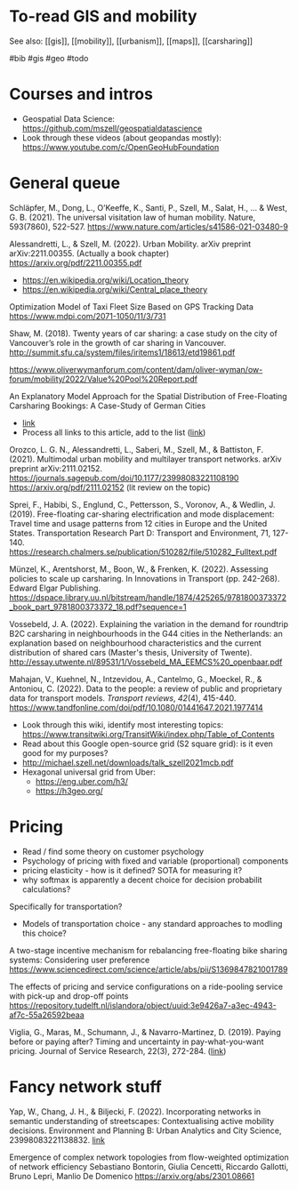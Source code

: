 # To-read GIS and mobility

See also: [[gis]], [[mobility]], [[urbanism]], [[maps]], [[carsharing]]

#bib #gis #geo #todo


# Courses and intros
* Geospatial Data Science: https://github.com/mszell/geospatialdatascience
* Look through these videos (about geopandas mostly): https://www.youtube.com/c/OpenGeoHubFoundation


# General queue

Schläpfer, M., Dong, L., O’Keeffe, K., Santi, P., Szell, M., Salat, H., ... & West, G. B. (2021). The universal visitation law of human mobility. Nature, 593(7860), 522-527.
https://www.nature.com/articles/s41586-021-03480-9

Alessandretti, L., & Szell, M. (2022). Urban Mobility. arXiv preprint arXiv:2211.00355. (Actually a book chapter)
https://arxiv.org/pdf/2211.00355.pdf

* https://en.wikipedia.org/wiki/Location_theory
* https://en.wikipedia.org/wiki/Central_place_theory

Optimization Model of Taxi Fleet Size Based on GPS Tracking Data
https://www.mdpi.com/2071-1050/11/3/731

Shaw, M. (2018). Twenty years of car sharing: a case study on the city of Vancouver’s role in the growth of car sharing in Vancouver.
http://summit.sfu.ca/system/files/iritems1/18613/etd19861.pdf

https://www.oliverwymanforum.com/content/dam/oliver-wyman/ow-forum/mobility/2022/Value%20Pool%20Report.pdf

An Explanatory Model Approach for the Spatial Distribution of Free-Floating Carsharing Bookings: A Case-Study of German Cities
* [link](https://pdfs.semanticscholar.org/343e/d69c2ad96ef30e0fb3e8e03110598f540d5d.pdf?_ga=2.157482803.881533839.1633099311-97609317.1633099311)
* Process all links to this article, add to the list ([link](https://scholar.google.com/scholar?cites=127356670159689516&as_sdt=2005&sciodt=0,5&hl=en))

Orozco, L. G. N., Alessandretti, L., Saberi, M., Szell, M., & Battiston, F. (2021). Multimodal urban mobility and multilayer transport networks. arXiv preprint arXiv:2111.02152.
https://journals.sagepub.com/doi/10.1177/23998083221108190
https://arxiv.org/pdf/2111.02152
(lit review on the topic)

Sprei, F., Habibi, S., Englund, C., Pettersson, S., Voronov, A., & Wedlin, J. (2019). Free-floating car-sharing electrification and mode displacement: Travel time and usage patterns from 12 cities in Europe and the United States. Transportation Research Part D: Transport and Environment, 71, 127-140.
https://research.chalmers.se/publication/510282/file/510282_Fulltext.pdf

Münzel, K., Arentshorst, M., Boon, W., & Frenken, K. (2022). Assessing policies to scale up carsharing. In Innovations in Transport (pp. 242-268). Edward Elgar Publishing.
https://dspace.library.uu.nl/bitstream/handle/1874/425265/9781800373372_book_part_9781800373372_18.pdf?sequence=1

Vossebeld, J. A. (2022). Explaining the variation in the demand for roundtrip B2C carsharing in neighbourhoods in the G44 cities in the Netherlands: an explanation based on neighbourhood characteristics and the current distribution of shared cars (Master's thesis, University of Twente).
http://essay.utwente.nl/89531/1/Vossebeld_MA_EEMCS%20_openbaar.pdf

Mahajan, V., Kuehnel, N., Intzevidou, A., Cantelmo, G., Moeckel, R., & Antoniou, C. (2022). Data to the people: a review of public and proprietary data for transport models. _Transport reviews_, _42_(4), 415-440.
https://www.tandfonline.com/doi/pdf/10.1080/01441647.2021.1977414

* Look through this wiki, identify most interesting topics: https://www.transitwiki.org/TransitWiki/index.php/Table_of_Contents
* Read about this Google open-source grid (S2 square grid): is it even good for my purposes?
* http://michael.szell.net/downloads/talk_szell2021mcb.pdf
* Hexagonal universal grid from Uber:
    * https://eng.uber.com/h3/
    * https://h3geo.org/

# Pricing

* Read / find some theory on customer psychology
* Psychology of pricing with fixed and variable (proportional) components
* pricing elasticity - how is it defined? SOTA for measuring it?
* why softmax is apparently a decent choice for decision probabilit calculations?

Specifically for transportation?
* Models of transportation choice - any standard approaches to modling this choice?

A two-stage incentive mechanism for rebalancing free-floating bike sharing systems: Considering user preference
https://www.sciencedirect.com/science/article/abs/pii/S1369847821001789

The effects of pricing and service configurations on a ride-pooling service with pick-up and drop-off points
https://repository.tudelft.nl/islandora/object/uuid:3e9426a7-a3ec-4943-af7c-55a26592beaa

Viglia, G., Maras, M., Schumann, J., & Navarro-Martinez, D. (2019). Paying before or paying after? Timing and uncertainty in pay-what-you-want pricing. Journal of Service Research, 22(3), 272-284. ([link](https://pure.port.ac.uk/ws/portalfiles/portal/13177493/VIGLIA_2019_cright_JSR_Paying_before_or_paying_after_Timing_and_uncertainty_in_pay_what_you_want_pricing.pdf))

# Fancy network stuff

Yap, W., Chang, J. H., & Biljecki, F. (2022). Incorporating networks in semantic understanding of streetscapes: Contextualising active mobility decisions. Environment and Planning B: Urban Analytics and City Science, 23998083221138832.
[link](https://journals.sagepub.com/doi/pdf/10.1177/23998083221138832?casa_token=8MGV-jXu3L8AAAAA:cGdqX1ZgZZRROlXnzjeeNWnyiAZA3LzlgDlmZlN0gphEK5Qp40bPBEbwGZJmI493Htdi7bhcu5Ee)

Emergence of complex network topologies from flow-weighted optimization of network efficiency
Sebastiano Bontorin, Giulia Cencetti, Riccardo Gallotti, Bruno Lepri, Manlio De Domenico
https://arxiv.org/abs/2301.08661
